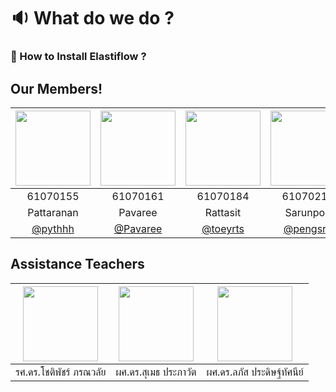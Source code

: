 # :sound: What do we do ?


### 🔧 How to Install Elastiflow ?


## Our Members!
|<img src="https://pbs.twimg.com/media/Dj7b0C9U4AImkt3.jpg" width="120" height="120"></a>|<img src="https://pbs.twimg.com/media/Dj7b0C9U4AImkt3.jpg" width="120" height="120"></a>|<img src="https://pbs.twimg.com/media/Dj7b0C9U4AImkt3.jpg" width="120" height="120"></a>|<img src="https://pbs.twimg.com/media/Dj7b0C9U4AImkt3.jpg" width="120" height="120"></a>|<img src="https://pbs.twimg.com/media/Dj7b0C9U4AImkt3.jpg" width="120" height="120"></a>|
|:-------------:|:-------------:|:-------------:|:-------------:|:-------------:|
| 61070155      | 61070161      | 61070184      | 61070217      | 61070235      |
| Pattaranan      | Pavaree    | Rattasit       | Sarunpon      | Soipachara     |
| [@pythhh]() | [@Pavaree]() | [@toeyrts]() | [@pengsrp]()  | [@soipachara43]()  

## Assistance Teachers
|<img src="https://www.it.kmitl.ac.th/wp-content/uploads/2017/12/Chotipat-300x300.jpg" width="120" height="120"></a>|<img src="https://www.it.kmitl.ac.th/wp-content/uploads/2017/12/Sumet-300x300.jpg" width="120" height="120"></a>|<img src="https://www.it.kmitl.ac.th/wp-content/uploads/2018/03/Lapas-300x300.jpg" width="120" height="120"></a>|
|:---------------------:|:---------------------:|:---------------------:|
|รศ.ดร.โชติพัชร์ ภรณวลัย     |ผศ.ดร.สุเมธ ประภาวัต |ผศ.ดร.ลภัส ประดิษฐ์ทัศนีย์ |
